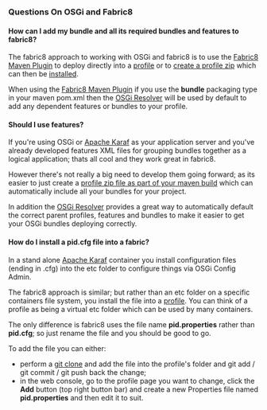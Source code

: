 ### Questions On OSGi and Fabric8

#### How can I add my bundle and all its required bundles and features to fabric8?

The fabric8 approach to working with OSGi and fabric8 is to use the  [Fabric8 Maven Plugin](http://fabric8.io/gitbook/mavenPlugin.html) to deploy directly into a [profile](http://fabric8.io/gitbook/profiles.html) or to [create a profile zip](http://fabric8.io/gitbook/continuousDeployment.html#creating-profile-zips-via-maven) which can then be [installed](http://fabric8.io/gitbook/continuousDeployment.html#importing-profile-zips).

When using the [Fabric8 Maven Plugin](http://fabric8.io/gitbook/mavenPlugin.html) if you use the **bundle** packaging type in your maven pom.xml then the [OSGi Resolver](http://fabric8.io/gitbook/osgiResolver.html) will be used by default to add any dependent features or bundles to your profile.

#### Should I use features?

If you're using OSGi or [Apache Karaf](http://karaf.apache.org/) as your application server and you've already developed features XML files for grouping bundles together as a logical application; thats all cool and they work great in fabric8.

However there's not really a big need to develop them going forward; as its easier to just create a [profile zip file as part of your maven build](http://fabric8.io/gitbook/continuousDeployment.html#creating-profile-zips-via-maven) which can automatically include all your bundles for your project.

In addition the [OSGi Resolver](http://fabric8.io/gitbook/osgiResolver.html) provides a great way to automatically default the correct parent profiles, features and bundles to make it easier to get your OSGi bundles deploying correctly.

#### How do I install a pid.cfg file into a fabric?

In a stand alone [Apache Karaf](http://karaf.apache.org/) container you install configuration files (ending in .cfg) into the etc folder to configure things via OSGi Config Admin.

The fabric8 approach is similar; but rather than an etc folder on a specific containers file system, you install the file into a [profile](http://fabric8.io/gitbook/profiles.html). You can think of a profile as being a virtual etc folder which can be used by many containers.

The only difference is fabric8 uses the file name **pid.properties** rather than **pid.cfg**; so just rename the file and you should be good to go.

To add the file you can either:

* perform a [git clone]() and add the file into the profile's folder and git add / git commit / git push back the change;
* in the web console, go to the profile page you want to change, click the **Add** button (top right button bar) and create a new Properties file named **pid.properties** and then edit it to suit.

